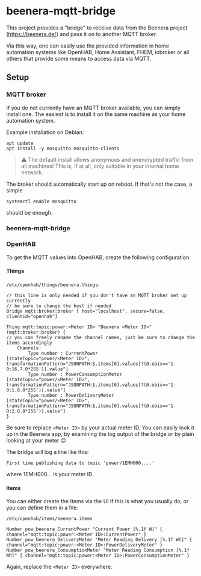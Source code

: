 # beenera-mqtt-bridge

This project provides a "bridge" to receive data from the Beenera project (https://beenera.de/) and pass it on to another MQTT broker.

Via this way, one can easily use the provided information in home automation systems like OpenHAB, Home Assistant, FHEM, iobroker or all others that provide some means to access data via MQTT.

## Setup

### MQTT broker

If you do not currently have an MQTT broker available, you can simply install one.
The easiest is to install it on the same machine as your home automation system.

Example installation on Debian:
```shell
apt update
apt install -y mosquitto mosquitto-clients
```

> :warning: The default install allows anonymous and unencrypted traffic from all machines! This is, if at all, only suitable in your internal home network.

The broker should automatically start up on reboot. If that's not the case, a simple
```shell
systemctl enable mosquitto
```
should be enough.

### beenera-mqtt-bridge



### OpenHAB

To get the MQTT values into OpenHAB, create the following configuration:

#### Things

`/etc/openhab/things/beenera.things`:

```
// this line is only needed if you don't have an MQTT broker set up currently
// be sure to change the host if needed
Bridge mqtt:broker:broker [ host="localhost", secure=false, clientid="openhab"]

Thing mqtt:topic:power:<Meter ID> "Beenera <Meter ID>" (mqtt:broker:broker) {
// you can freely rename the channel names, just be sure to change the items accordingly
    Channels:
        Type number : CurrentPower            [stateTopic="power/<Meter ID>", transformationPattern="JSONPATH:$.items[0].values[?(@.obis=='1-0:16.7.0*255')].value"]
        Type number : PowerConsumptionMeter   [stateTopic="power/<Meter ID>", transformationPattern="JSONPATH:$.items[0].values[?(@.obis=='1-0:1.8.0*255')].value"]
        Type number : PowerDeliveryMeter      [stateTopic="power/<Meter ID>", transformationPattern="JSONPATH:$.items[0].values[?(@.obis=='1-0:2.8.0*255')].value"]
}
```

Be sure to replace `<Meter ID>` by your actual meter ID. You can easily look it up in the Beenera app, by examining the log output of the bridge or by plain looking at your meter 😉

The bridge will log a line like this:
```
First time publishing data to topic 'power/1EMH000....'
```
where 1EMH000... is your meter ID.

#### Items

You can either create the Items via the UI if this is what you usually do, or you can define them in a file:

`/etc/openhab/items/beenera.items`
```
Number pow_beenera_CurrentPower "Current Power [%.1f W]" { channel="mqtt:topic:power:<Meter ID>:CurrentPower" }
Number pow_beenera_DeliveryMeter "Meter Reading Delivery [%.1f Wh]" { channel="mqtt:topic:power:<Meter ID>:PowerDeliveryMeter" }
Number pow_beenera_ConsumptionMeter "Meter Reading Consumption [%.1f Wh]" { channel="mqtt:topic:power:<Meter ID>:PowerConsumptionMeter" }
```

Again, replace the `<Meter ID>` everywhere.

